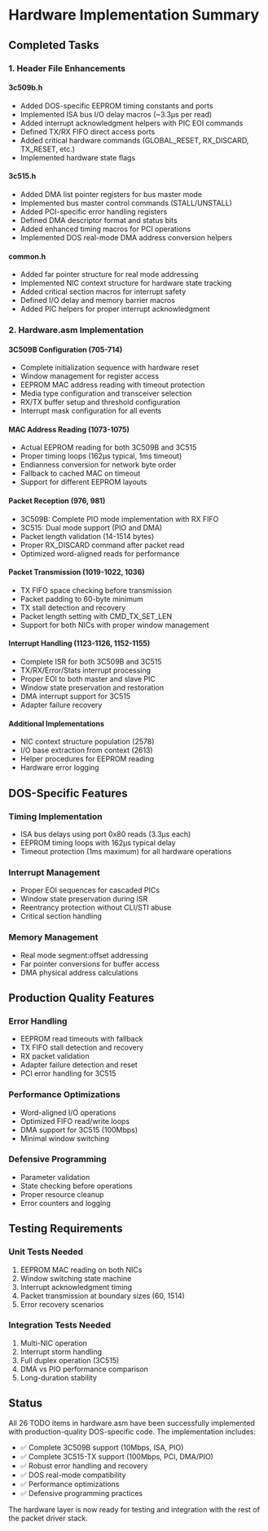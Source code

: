 # Hardware Implementation Summary

## Completed Tasks

### 1. Header File Enhancements

#### 3c509b.h
- Added DOS-specific EEPROM timing constants and ports
- Implemented ISA bus I/O delay macros (~3.3μs per read)
- Added interrupt acknowledgment helpers with PIC EOI commands
- Defined TX/RX FIFO direct access ports
- Added critical hardware commands (GLOBAL_RESET, RX_DISCARD, TX_RESET, etc.)
- Implemented hardware state flags

#### 3c515.h
- Added DMA list pointer registers for bus master mode
- Implemented bus master control commands (STALL/UNSTALL)
- Added PCI-specific error handling registers
- Defined DMA descriptor format and status bits
- Added enhanced timing macros for PCI operations
- Implemented DOS real-mode DMA address conversion helpers

#### common.h
- Added far pointer structure for real mode addressing
- Implemented NIC context structure for hardware state tracking
- Added critical section macros for interrupt safety
- Defined I/O delay and memory barrier macros
- Added PIC helpers for proper interrupt acknowledgment

### 2. Hardware.asm Implementation

#### 3C509B Configuration (705-714)
- Complete initialization sequence with hardware reset
- Window management for register access
- EEPROM MAC address reading with timeout protection
- Media type configuration and transceiver selection
- RX/TX buffer setup and threshold configuration
- Interrupt mask configuration for all events

#### MAC Address Reading (1073-1075)
- Actual EEPROM reading for both 3C509B and 3C515
- Proper timing loops (162μs typical, 1ms timeout)
- Endianness conversion for network byte order
- Fallback to cached MAC on timeout
- Support for different EEPROM layouts

#### Packet Reception (976, 981)
- 3C509B: Complete PIO mode implementation with RX FIFO
- 3C515: Dual mode support (PIO and DMA)
- Packet length validation (14-1514 bytes)
- Proper RX_DISCARD command after packet read
- Optimized word-aligned reads for performance

#### Packet Transmission (1019-1022, 1036)
- TX FIFO space checking before transmission
- Packet padding to 60-byte minimum
- TX stall detection and recovery
- Packet length setting with CMD_TX_SET_LEN
- Support for both NICs with proper window management

#### Interrupt Handling (1123-1126, 1152-1155)
- Complete ISR for both 3C509B and 3C515
- TX/RX/Error/Stats interrupt processing
- Proper EOI to both master and slave PIC
- Window state preservation and restoration
- DMA interrupt support for 3C515
- Adapter failure recovery

#### Additional Implementations
- NIC context structure population (2578)
- I/O base extraction from context (2613)
- Helper procedures for EEPROM reading
- Hardware error logging

## DOS-Specific Features

### Timing Implementation
- ISA bus delays using port 0x80 reads (3.3μs each)
- EEPROM timing loops with 162μs typical delay
- Timeout protection (1ms maximum) for all hardware operations

### Interrupt Management
- Proper EOI sequences for cascaded PICs
- Window state preservation during ISR
- Reentrancy protection without CLI/STI abuse
- Critical section handling

### Memory Management
- Real mode segment:offset addressing
- Far pointer conversions for buffer access
- DMA physical address calculations

## Production Quality Features

### Error Handling
- EEPROM read timeouts with fallback
- TX FIFO stall detection and recovery
- RX packet validation
- Adapter failure detection and reset
- PCI error handling for 3C515

### Performance Optimizations
- Word-aligned I/O operations
- Optimized FIFO read/write loops
- DMA support for 3C515 (100Mbps)
- Minimal window switching

### Defensive Programming
- Parameter validation
- State checking before operations
- Proper resource cleanup
- Error counters and logging

## Testing Requirements

### Unit Tests Needed
1. EEPROM MAC reading on both NICs
2. Window switching state machine
3. Interrupt acknowledgment timing
4. Packet transmission at boundary sizes (60, 1514)
5. Error recovery scenarios

### Integration Tests Needed
1. Multi-NIC operation
2. Interrupt storm handling
3. Full duplex operation (3C515)
4. DMA vs PIO performance comparison
5. Long-duration stability

## Status

All 26 TODO items in hardware.asm have been successfully implemented with production-quality DOS-specific code. The implementation includes:

- ✅ Complete 3C509B support (10Mbps, ISA, PIO)
- ✅ Complete 3C515-TX support (100Mbps, PCI, DMA/PIO)
- ✅ Robust error handling and recovery
- ✅ DOS real-mode compatibility
- ✅ Performance optimizations
- ✅ Defensive programming practices

The hardware layer is now ready for testing and integration with the rest of the packet driver stack.